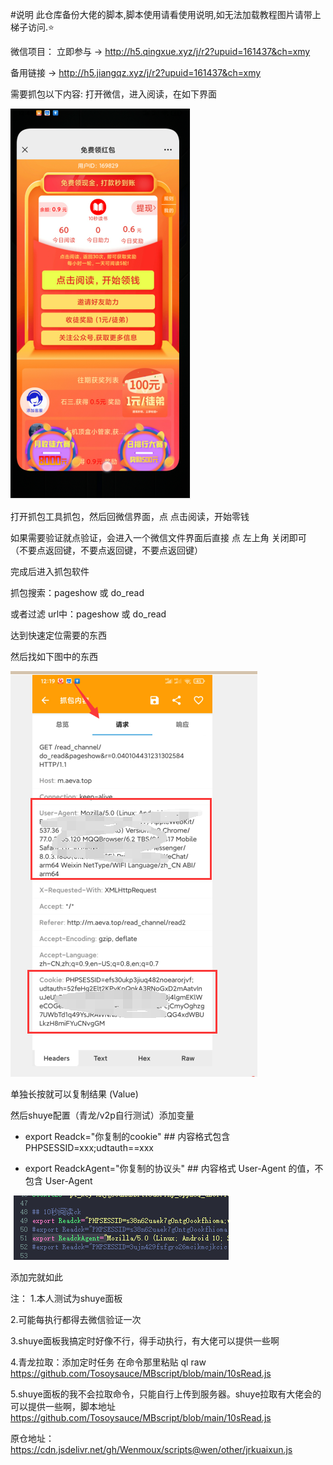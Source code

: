 #说明
此仓库备份大佬的脚本,脚本使用请看使用说明,如无法加载教程图片请带上梯子访问.⭐

微信项目：
立即参与 -> http://h5.qingxue.xyz/j/r2?upuid=161437&ch=xmy

备用链接 -> http://h5.jiangqz.xyz/j/r2?upuid=161437&ch=xmy

需要抓包以下内容:
打开微信，进入阅读，在如下界面

![avatar](https://github.com/Tosoysauce/MBscript/blob/main/img/QQ%E6%88%AA%E5%9B%BE20210628124952.png)

打开抓包工具抓包，然后回微信界面，点 点击阅读，开始零钱

如果需要验证就点验证，会进入一个微信文件界面后直接 点 左上角 关闭即可 （不要点返回键，不要点返回键，不要点返回键）

完成后进入抓包软件

抓包搜索：pageshow 或 do_read 

或者过滤 url中：pageshow 或 do_read 

达到快速定位需要的东西

然后找如下图中的东西

![avatar](https://github.com/Tosoysauce/MBscript/blob/main/img/QQ%E6%88%AA%E5%9B%BE20210628122128.png)

单独长按就可以复制结果 (Value)

然后shuye配置（青龙/v2p自行测试）添加变量

- export Readck="你复制的cookie"  ## 内容格式包含 PHPSESSID=xxx;udtauth==xxx

- export ReadckAgent="你复制的协议头"  ## 内容格式 User-Agent 的值，不包含 User-Agent

![avatar](https://github.com/Tosoysauce/MBscript/blob/main/img/QQ%E6%88%AA%E5%9B%BE20210628122906.png)

添加完就如此

注：
1.本人测试为shuye面板

2.可能每执行都得去微信验证一次

3.shuye面板我搞定时好像不行，得手动执行，有大佬可以提供一些啊

4.青龙拉取：添加定时任务 在命令那里粘贴 ql raw https://github.com/Tosoysauce/MBscript/blob/main/10sRead.js

5.shuye面板的我不会拉取命令，只能自行上传到服务器。shuye拉取有大佬会的可以提供一些啊，脚本地址
https://github.com/Tosoysauce/MBscript/blob/main/10sRead.js

原仓地址：https://cdn.jsdelivr.net/gh/Wenmoux/scripts@wen/other/jrkuaixun.js
